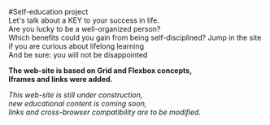 #Self-education project  
Let's talk about a KEY to your success in life.  
Are you lucky to be a well-organized person?  
Which benefits could you gain from being self-disciplined?
Jump in the site if you are curious about lifelong learning  
And be sure: you will not be disappointed  

**The web-site is based on Grid and Flexbox concepts,  
Iframes and links were added.**


*This web-site is still under construction,  
new educational content is coming soon,  
links and cross-browser compatibility are to be modified.*